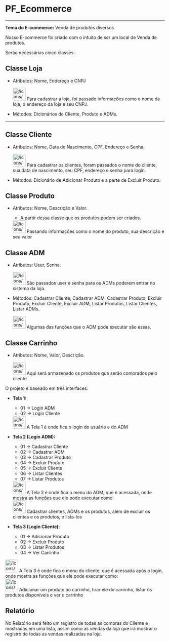 # PF_Ecommerce

---

**Tema do E-commerce:** Venda de produtos diversos

Nosso E-commerce foi criado com o intuito de ser um local de Venda de produtos.

Serão necessárias cinco classes:

## Classe Loja

- Atributos: Nome, Endereço e CNPJ
    
    <aside>
    <img src="/icons/map-pin_red.svg" alt="/icons/map-pin_red.svg" width="40px" /> Para cadastrar a loja, foi passado informações como o nome da loja, o endereço da loja e seu CNPJ.
    
    </aside>
    
- Métodos: Dicionários de Cliente, Produto e ADMs.

---

## Classe Cliente

- Atributos: Nome, Data de Nascimento, CPF, Endereço e Senha.
    
    <aside>
    <img src="/icons/map-pin_red.svg" alt="/icons/map-pin_red.svg" width="40px" /> Para cadastrar os clientes, foram passados o nome do cliente, sua data de nascimento, seu CPF, endereço e senha para login.
    
    </aside>
    
- Métodos: Dicionário de Adicionar Produto e a parte de Excluir Produto.

## Classe Produto

- Atributos: Nome, Descrição e Valor.
    - A partir dessa classe que os produtos podem ser criados.
    
    <aside>
    <img src="/icons/map-pin_red.svg" alt="/icons/map-pin_red.svg" width="40px" /> Passando informações como o nome do produto, sua descrição e seu valor
    
    </aside>
    

## Classe ADM

- Atributos: User, Senha.
    
    <aside>
    <img src="/icons/map-pin_red.svg" alt="/icons/map-pin_red.svg" width="40px" /> São passados user e senha para os ADMs poderem entrar no sistema da loja.
    
    </aside>
    
- Métodos: Cadastrar Cliente, Cadastrar ADM, Cadastrar Produto, Excluir Produto, Excluir Cliente, Excluir ADM, Listar Produtos, Listar Clientes, Listar ADMs.
    
    <aside>
    <img src="/icons/map-pin_red.svg" alt="/icons/map-pin_red.svg" width="40px" /> Algumas das funções que o ADM pode executar são essas.
    
    </aside>
    

## Classe Carrinho

- Atributos: Nome, Valor, Descrição.
    
    <aside>
    <img src="/icons/map-pin_red.svg" alt="/icons/map-pin_red.svg" width="40px" /> Aqui será armazenado os produtos que serão comprados pelo cliente
    
    </aside>
    

O projeto é baseado em três interfaces:

- **Tela 1:**
    - 01 → Login ADM
    - 02 → Login Cliente
    
    <aside>
    <img src="/icons/map-pin_red.svg" alt="/icons/map-pin_red.svg" width="40px" /> A Tela 1 é onde fica o login do usuário e do ADM
    
    </aside>
    
- **Tela 2 (Login ADM):**
    - 01 → Cadastrar Cliente
    - 02 → Cadastrar ADM
    - 03 → Cadastrar Produto
    - 04 → Excluir Produto
    - 05 → Excluir Cliente
    - 06 → Listar Clientes
    - 07 → Listar Produtos
    
    <aside>
    <img src="/icons/map-pin_red.svg" alt="/icons/map-pin_red.svg" width="40px" /> A Tela 2 é onde fica o menu do ADM, que é acessada, onde mostra as funções que ele pode executar como:
    
    <aside>
    <img src="/icons/map-pin_yellow.svg" alt="/icons/map-pin_yellow.svg" width="40px" />  Cadastrar clientes, ADMs e os produtos, além de excluir os clientes e os produtos, e lista-los
    
    </aside>
    
    </aside>
    
- **Tela 3 (Login Cliente):**
    - 01 → Adicionar Produto
    - 02 → Excluir Produto
    - 03 → Listar Produtos
    - 04 → Ver Carrinho

<aside>
<img src="/icons/map-pin_red.svg" alt="/icons/map-pin_red.svg" width="40px" /> A Tela 3 é onde fica o menu do cliente, que é acessada após o login, onde mostra as funções que ele pode executar como:

<aside>
<img src="/icons/map-pin_yellow.svg" alt="/icons/map-pin_yellow.svg" width="40px" /> Adicionar um produto ao carrinho, tirar ele do carrinho, listar os produtos disponíveis e ver o carrinho

</aside>

</aside>

## Relatório

No Relatório será feito um registro de todas as compras do Cliente e mostradas em uma lista, assim como as vendas da loja que  irá mostrar o registro de todas as vendas realizadas na loja.
